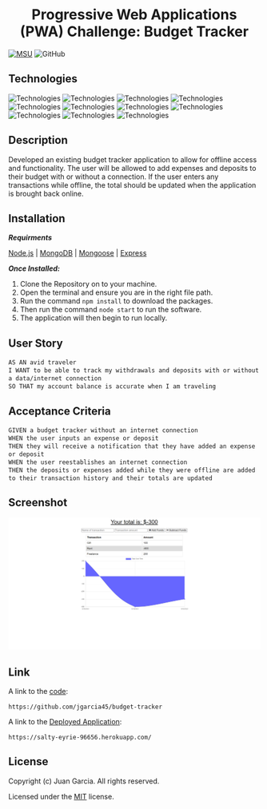 <h1 align="center"> Progressive Web Applications (PWA) Challenge: Budget Tracker </h1>

[![MSU](https://img.shields.io/badge/MSU-Coding%20Bootcamp-green/)](https://bootcamp.msu.edu/)
![GitHub](https://img.shields.io/github/license/jgarcia45/budget-tracker)

## Technologies
![Technologies](https://img.shields.io/badge/-Git-F05032?logo=Git&logoColor=white)
![Technologies](https://img.shields.io/badge/-HTML-E34F26?logo=html5&logoColor=white)
![Technologies](https://img.shields.io/badge/-CSS-1572B6?logo=css3&logoColor=white)
![Technologies](https://img.shields.io/badge/-Bootstrap-7952B3?logo=Bootstrap&logoColor=white)
![Technologies](https://img.shields.io/badge/-JavaScript-007396?logo=JavaScript&logoColor=white)
![Technologies](https://img.shields.io/badge/-Node.js-339933?logo=Node.js&logoColor=white)
![Technologies](https://img.shields.io/badge/-npm-CB3837?logo=npm&logoColor=white)
![Technologies](https://img.shields.io/badge/-Heroku-430098?logo=Heroku&logoColor=white)
![Technologies](https://img.shields.io/badge/-MongoDB-47A248?logo=MongoDB&logoColor=white)
![Technologies](https://img.shields.io/badge/-Express-000000?logo=&logoColor=white)
![Technologies](https://img.shields.io/badge/-Mongoose-000000?logo=&logoColor=white)

## Description
Developed an existing budget tracker application to allow for offline access and functionality. The user will be allowed to add expenses and deposits to their budget with or without a connection. If the user enters any transactions while offline, the total should be updated when the application is brought back online.

## Installation
***Requirments***

[Node.js](https://nodejs.org/en/) | [MongoDB](https://www.mongodb.com/) | [Mongoose](https://www.npmjs.com/package/mongoose) | [Express](https://www.npmjs.com/package/express)

***Once Installed:***
1. Clone the Repository on to your machine.
2. Open the terminal and ensure you are in the right file path.
3. Run the command ```npm install``` to download the packages.
4. Then run the command ```node start``` to run the software.
5. The application will then begin to run locally.

## User Story
```
AS AN avid traveler
I WANT to be able to track my withdrawals and deposits with or without a data/internet connection
SO THAT my account balance is accurate when I am traveling
```

## Acceptance Criteria
```
GIVEN a budget tracker without an internet connection
WHEN the user inputs an expense or deposit
THEN they will receive a notification that they have added an expense or deposit
WHEN the user reestablishes an internet connection
THEN the deposits or expenses added while they were offline are added to their transaction history and their totals are updated
```

## Screenshot
![Homepage](./public/images/homepage.png)

## Link
A link to the [code](https://github.com/jgarcia45/budget-tracker):
```
https://github.com/jgarcia45/budget-tracker
```

A link to the [Deployed Application](https://salty-eyrie-96656.herokuapp.com/):
```
https://salty-eyrie-96656.herokuapp.com/
```

## License
Copyright (c) Juan Garcia. All rights reserved.

Licensed under the [MIT](LICENSE) license.